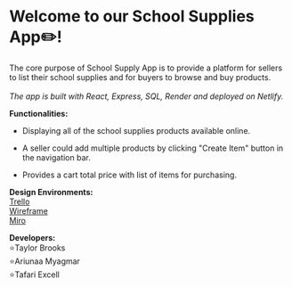 # Welcome to our School Supplies App:pencil2:!


The core purpose of School Supply App is to provide a platform for sellers to list their school supplies and for buyers to browse and buy products. 
<br>
<br>
*The app is built with React, Express, SQL, Render and deployed on Netlify.* 


__Functionalities:__
- Displaying all of the school supplies products available online.  
 
- A seller could add multiple products by clicking "Create Item" button in the navigation bar. 

- Provides a cart total price with list of items for purchasing. 

__Design Environments:__
<br>
[Trello](https://trello.com/b/in6Ichjp/school-supplies-project-trello-board)
<br>
[Wireframe](https://www.canva.com/design/DAFiWDr0FfQ/_7GJsvGV9EGsdoqTPpl7pw/view?utm_content=DAFiWDr0FfQ&utm_campaign=designshare&utm_medium=link&utm_source=publishsharelink)
<br>
[Miro](https://miro.com/app/board/uXjVMKSINTE=/?share_link_id=321050588645)

**Developers:**
<br>
⭐️Taylor Brooks
<br>
⭐️Ariunaa Myagmar 
<br> 
⭐️Tafari Excell 



